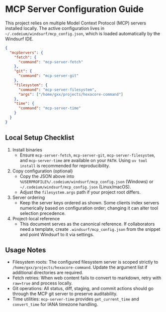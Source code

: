 # MCP Server Configuration Guide

This project relies on multiple Model Context Protocol (MCP) servers installed locally. The active configuration lives in `~/.codeium/windsurf/mcp_config.json`, which is loaded automatically by the Windsurf IDE.

```json
{
  "mcpServers": {
    "fetch": {
      "command": "mcp-server-fetch"
    },
    "git": {
      "command": "mcp-server-git"
    },
    "filesystem": {
      "command": "mcp-server-filesystem",
      "args": ["/home/gxx/projects/hexacore-command"]
    },
    "time": {
      "command": "mcp-server-time"
    }
  }
}
```

## Local Setup Checklist

1. Install binaries
   - Ensure `mcp-server-fetch`, `mcp-server-git`, `mcp-server-filesystem`, and `mcp-server-time` are available on your `PATH`. Using `uv tool install` is recommended for reproducibility.
2. Copy configuration (optional)
   - Copy the JSON above into `%USERPROFILE%/.codeium/windsurf/mcp_config.json` (Windows) or `~/.codeium/windsurf/mcp_config.json` (Linux/macOS).
   - Adjust the `filesystem.args` path if your project root differs.
3. Server ordering
   - Keep the server keys ordered as shown. Some clients index servers numerically based on configuration order; changing it can alter tool selection precedence.
4. Project-local reference
   - This document serves as the canonical reference. If collaborators need a template, create `.windsurf/mcp_config.json` from the snippet and point Windsurf to it via settings.

## Usage Notes

- Filesystem roots: The configured filesystem server is scoped strictly to `/home/gxx/projects/hexacore-command`. Update the argument list if additional directories are required.
- Fetch retries: When web content fails to convert to markdown, retry with `raw=true` and process locally.
- Git operations: All status, diff, staging, and commit actions should go through the MCP git server to preserve auditability.
- Time utilities: `mcp-server-time` provides `get_current_time` and `convert_time` for IANA timezone handling.
